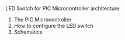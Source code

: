 LED Switch for PIC Microcontroller architecture

1. The PIC Microcontroller
2. How to configure the LED switch
3. Schematics

